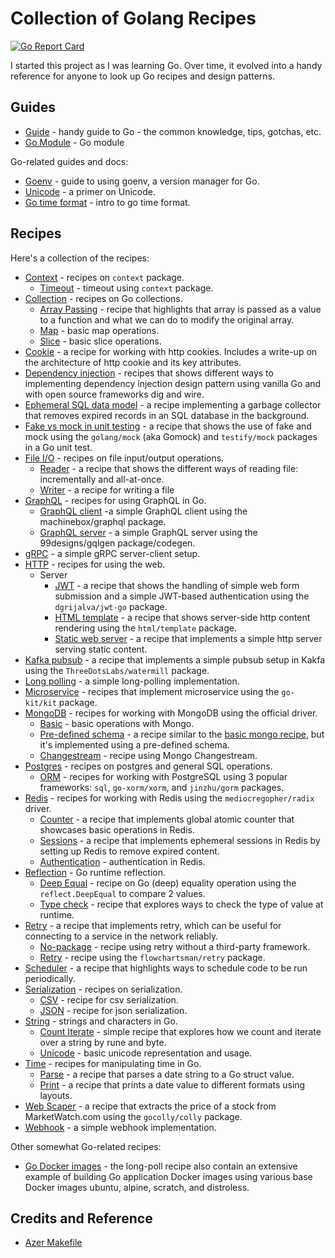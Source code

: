 # Collection of Golang Recipes

[![Go Report Card](https://goreportcard.com/badge/github.com/cybersamx/go-recipes)](https://goreportcard.com/report/github.com/cybersamx/go-recipes)

I started this project as I was learning Go. Over time, it evolved into a handy reference for anyone to look up Go recipes and design patterns.

## Guides

* [Guide](docs/guide.md) - handy guide to Go - the common knowledge, tips, gotchas, etc.
* [Go Module](docs/module.md) - Go module

Go-related guides and docs:

* [Goenv](docs/goenv.md) - guide to using goenv, a version manager for Go.
* [Unicode](docs/unicode.md) - a primer on Unicode.
* [Go time format](docs/time-format.md) - intro to go time format.

## Recipes

Here's a collection of the recipes:

* [Context](context) - recipes on `context` package.
  * [Timeout](context/timeout) - timeout using `context` package.
* [Collection](collection) - recipes on Go collections.
  * [Array Passing](collection/array-passing) - recipe that highlights that array is passed as a value to a function and what we can do to modify the original array.
  * [Map](collection/map) - basic map operations.
  * [Slice](collection/slice) - basic slice operations.
* [Cookie](cookie) - a recipe for working with http cookies. Includes a write-up on the architecture of http cookie and its key attributes.
* [Dependency injection](di) - recipes that shows different ways to implementing dependency injection design pattern using vanilla Go and with open source frameworks dig and wire.
* [Ephemeral SQL data model](ephemeral-sql-data) - a recipe implementing a garbage collector that removes expired records in an SQL database in the background.
* [Fake vs mock in unit testing](fake-mock) - a recipe that shows the use of fake and mock using the `golang/mock` (aka Gomock) and `testify/mock` packages in a Go unit test.
* [File I/O](io) - recipes on file input/output operations.
  * [Reader](reader) - a recipe that shows the different ways of reading file: incrementally and all-at-once.
  * [Writer](writer) - a recipe for writing a file
* [GraphQL](graphql) - recipes for using GraphQL in Go.
  * [GraphQL client](graphql/client) -a simple GraphQL client using the machinebox/graphql package.
  * [GraphQL server](graphql/server) - a simple GraphQL server using the 99designs/gqlgen package/codegen.
* [gRPC](grpc) - a simple gRPC server-client setup.
* [HTTP](http) - recipes for using the web.
  * Server
    * [JWT](http/server/jwt) - a recipe that shows the handling of simple web form submission and a simple JWT-based authentication using the `dgrijalva/jwt-go` package.
    * [HTML template](http/server/html-template) - a recipe that shows server-side http content rendering using the `html/template` package.
    * [Static web server](http/server/static) - a recipe that implements a simple http server serving static content.
* [Kafka pubsub](kafka-pubsub) - a recipe that implements a simple pubsub setup in Kakfa using the `ThreeDotsLabs/watermill` package.
* [Long polling](long-poll) - a simple long-polling implementation.
* [Microservice](microservice) - recipes that implement microservice using the `go-kit/kit` package.
* [MongoDB](mongo) - recipes for working with MongoDB using the official driver.
  * [Basic](mongo/basic) - basic operations with Mongo.
  * [Pre-defined schema](mongo/schema) - a recipe similar to the [basic mongo recipe](mongo/basic), but it's implemented using a pre-defined schema.
  * [Changestream](mongo/change-stream) - recipe using Mongo Changestream.
* [Postgres](postgres) - recipes on postgres and general SQL operations.
  * [ORM](postgres/orm-sql) - recipes for working with PostgreSQL using 3 popular frameworks: `sql`, `go-xorm/xorm`, and `jinzhu/gorm` packages.
* [Redis](redis) - recipes for working with Redis using the `mediocregopher/radix` driver.
  * [Counter](redis/counter) - a recipe that implements global atomic counter that showcases basic operations in Redis.
  * [Sessions](redis/sessions) - a recipe that implements ephemeral sessions in Redis by setting up Redis to remove expired content.
  * [Authentication](auth) - authentication in Redis.
* [Reflection](reflect) - Go runtime reflection.
  * [Deep Equal](equality) - recipe on Go (deep) equality operation using the `reflect.DeepEqual` to compare 2 values.
  * [Type check](typecheck) - recipe that explores ways to check the type of value at runtime.
* [Retry](retry) - a recipe that implements retry, which can be useful for connecting to a service in the network reliably.
  * [No-package](retry/no-package) - recipe using retry without a third-party framework.
  * [Retry](retry/retry) - recipe using the `flowchartsman/retry` package.
* [Scheduler](scheduler) - a recipe that highlights ways to schedule code to be run periodically.
* [Serialization](serialization) - recipes on serialization.
  * [CSV](serialization/csv) - recipe for csv serialization.
  * [JSON](serialization/json) - recipe for json serialization.
* [String](string) - strings and characters in Go.
  * [Count Iterate](string/count-iterate) - simple recipe that explores how we count and iterate over a string by rune and byte.
  * [Unicode](string/unicode) - basic unicode representation and usage.
* [Time](time) - recipes for manipulating time in Go.
  * [Parse](time/parse) - a recipe that parses a date string to a Go struct value.
  * [Print](time/print) - a recipe that prints a date value to different formats using layouts.
* [Web Scaper](web-scraper) - a recipe that extracts the price of a stock from MarketWatch.com using the `gocolly/colly` package.
* [Webhook](webhook) - a simple webhook implementation.

Other somewhat Go-related recipes:

* [Go Docker images](long-poll) - the long-poll recipe also contain an extensive example of building Go application Docker images using various base Docker images ubuntu, alpine, scratch, and distroless.

## Credits and Reference

* [Azer Makefile](https://github.com/azer/go-makefile-example/blob/master/Makefile)

